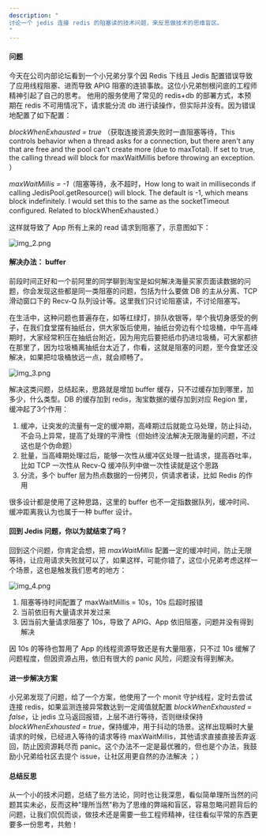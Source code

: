 ```yaml
---
description: "
讨论一个 jedis 连接 redis 的阻塞读的技术问题，来反思做技术的思维盲区。
"
---
```


#### 问题
今天在公司内部论坛看到一个小兄弟分享个因 Redis 下线且 Jedis 配置错误导致了应用线程阻塞、进而导致 APIG 阻塞的连锁事故。这位小兄弟刨根问底的工程师精神引起了自己的思考。 他用的服务使用了常见的 redis+db 的部署方式，本预期在 redis 不可用情况下，请求能分流 db 进行读操作，但实际并没有。因为错误地配置了如下配置：

*blockWhenExhausted = true* （获取连接资源失败时一直阻塞等待，This controls behavior when a thread asks for a connection, but there aren't any that are free and the pool can't create more (due to maxTotal). If set to true, the calling thread will block for maxWaitMillis before throwing an exception. ）

*maxWaitMillis = -1*（阻塞等待，永不超时，How long to wait in milliseconds if calling JedisPool.getResource() will block. The default is -1, which means block indefinitely. I would set this to the same as the socketTimeout configured. Related to blockWhenExhausted.）

这样就导致了 App 所有上来的 read 请求到阻塞了，示意图如下：

![img_2.png](http://yangjunsss.github.io/images/img_2.png)

#### 解决办法： buffer
前段时间正好和一个前阿里的同学聊到淘宝是如何解决海量买家页面读数据的问题，你会发现这些都是同一类阻塞的问题，包括为什么要做 DB 的主从分离、TCP 滑动窗口下的 Recv-Q 队列设计等。这里我们只讨论阻塞读，不讨论阻塞写。

在生活中，这种问题也普遍存在，如等红绿灯，排队收银等，举个我切身感受的例子，在我们食堂摆有抽纸台，供大家饭后使用，抽纸台旁边有个垃圾桶，中午高峰期时，大家经常积压在抽纸台附近，因为用完后要把纸巾扔进垃圾桶，可大家都挤在那里了，因为垃圾桶离抽纸台太近了，你看，这就是阻塞的问题，至今食堂还没解决，如果把垃圾桶放远一点，就会顺畅了。 

![img_3.png](http://yangjunsss.github.io/images/img_3.png)

解决这类问题，总结起来，思路就是增加 buffer 缓存，只不过缓存加到哪里，加多少，什么类型。DB 的缓存加到 redis，淘宝数据的缓存加到对应 Region 里，缓冲起了3个作用：

1. 缓冲，让突发的流量有一定的缓冲期，高峰期过后就能立马处理，防止抖动，不会马上异常，提高了处理的平滑性（但始终没法解决无限海量的问题，不过这也是个伪命题）
2. 批量，当高峰期处理过后，能够一次性从缓冲区处理一批请求，提高吞吐率，比如 TCP 一次性从 Recv-Q 缓冲队列中做一次性读就是这个思路
3. 分流，多个 buffer 层为热点数据的一份拷贝，供请求者读，比如 Redis 的作用

很多设计都是使用了这种思路，这里的 buffer 也不一定指数据队列，缓冲时间、缓冲距离我认为也属于一种 buffer 设计。

#### 回到 Jedis 问题，你以为就结束了吗？
回到这个问题，你肯定会想，把 *maxWaitMillis* 配置一定的缓冲时间，防止无限等待，让应用请求失败就可以了，如果这样，可能你错了，这位小兄弟考虑这样一个场景，这也是触发我们思考的地方：

![img_4.png](http://yangjunsss.github.io/images/img_4.png)
1. 阻塞等待时间配置了 maxWaitMillis = 10s，10s 后超时报错
2. 当前依旧有大量请求并发过来
3. 因当前大量请求阻塞了 10s，导致了 APIG、App 依旧阻塞，问题并没有得到解决

因 10s 的等待也暂用了 App 的线程资源导致还是有大量阻塞，只不过 10s 缓解了问题程度，但因资源占用，依旧有很大的 panic 风险，问题没有得到解决。

#### 进一步解决方案
小兄弟发现了问题，给了一个方案，他使用了一个 monit 守护线程，定时去尝试连接 redis，如果监测连接异常数达到一定阈值就配置 *blockWhenExhausted = false*，让 jedis 立马返回报错，上层不进行等待，否则继续保持 *blockWhenExhausted = true*，保持缓冲，用于抖动的场景。这样出现瞬时大量请求的时候，已经进入等待的请求等待 maxWaitMillis，其他请求直接直接丢弃返回，防止因资源耗尽而 panic。这个办法不一定是最优雅的，但也是个办法，我鼓励小兄弟给社区去提个 issue，让社区用更自然的办法解决 ；）

#### 总结反思
从一个小的技术问题，总结了些方法论，同时也让我深思，看似简单理所当然的问题其实未必，反而这种"理所当然"称为了思维的弊端和盲区，容易忽略问题背后的问题，让我们侃侃而谈，做技术还是需要一些工程师精神，往往看似平常的东西更要多一份思考，共勉！


